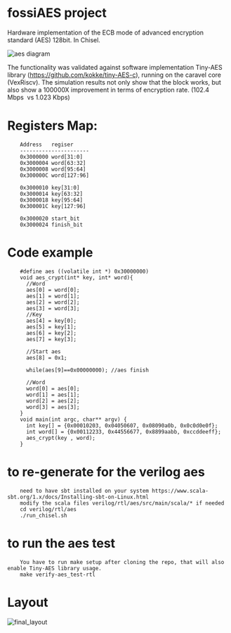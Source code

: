 # fossiAES project

Hardware implementation of the ECB mode of advanced encryption standard (AES) 128bit. In Chisel.

![aes diagram](https://user-images.githubusercontent.com/51058246/172271861-db12ddd8-03e9-4202-89fd-bdb0ac956a37.png)

The functionality was validated against software implementation Tiny-AES library (https://github.com/kokke/tiny-AES-c), running on the caravel core (VexRiscv). The simulation results not only show that the block works, but also show a 100000X improvement in terms of encryption rate. (102.4 Mbps  vs 1.023 Kbps)

# Registers Map:
        Address   regiser
        ----------------------
        0x3000000 word[31:0]
        0x3000004 word[63:32]
        0x3000008 word[95:64]
        0x300000C word[127:96]
        
        0x3000010 key[31:0]
        0x3000014 key[63:32]
        0x3000018 key[95:64]
        0x300001C key[127:96]
        
        0x3000020 start_bit
        0x3000024 finish_bit
# Code example
        #define aes ((volatile int *) 0x30000000)
        void aes_crypt(int* key, int* word){
          //Word
          aes[0] = word[0];
          aes[1] = word[1];
          aes[2] = word[2];
          aes[3] = word[3]; 
          //Key
          aes[4] = key[0];
          aes[5] = key[1];
          aes[6] = key[2];
          aes[7] = key[3];

          //Start aes
          aes[8] = 0x1;

          while(aes[9]==0x00000000); //aes finish

          //Word
          word[0] = aes[0];
          word[1] = aes[1];
          word[2] = aes[2];
          word[3] = aes[3]; 
        }
        void main(int argc, char** argv) {	
          int key[] = {0x00010203, 0x04050607, 0x08090a0b, 0x0c0d0e0f};
          int word[] = {0x00112233, 0x44556677, 0x8899aabb, 0xccddeeff};
          aes_crypt(key , word);
        }
# to re-generate for the verilog aes
        need to have sbt installed on your system https://www.scala-sbt.org/1.x/docs/Installing-sbt-on-Linux.html
        modify the scala files verilog/rtl/aes/src/main/scala/* if needed
        cd verilog/rtl/aes
        ./run_chisel.sh

# to run the aes test
        You have to run make setup after cloning the repo, that will also enable Tiny-AES library usage.
        make verify-aes_test-rtl
        
# Layout 
![final_layout](https://user-images.githubusercontent.com/51058246/172377979-e42c2293-6e49-4b4f-b249-963d19f71cc6.png)

